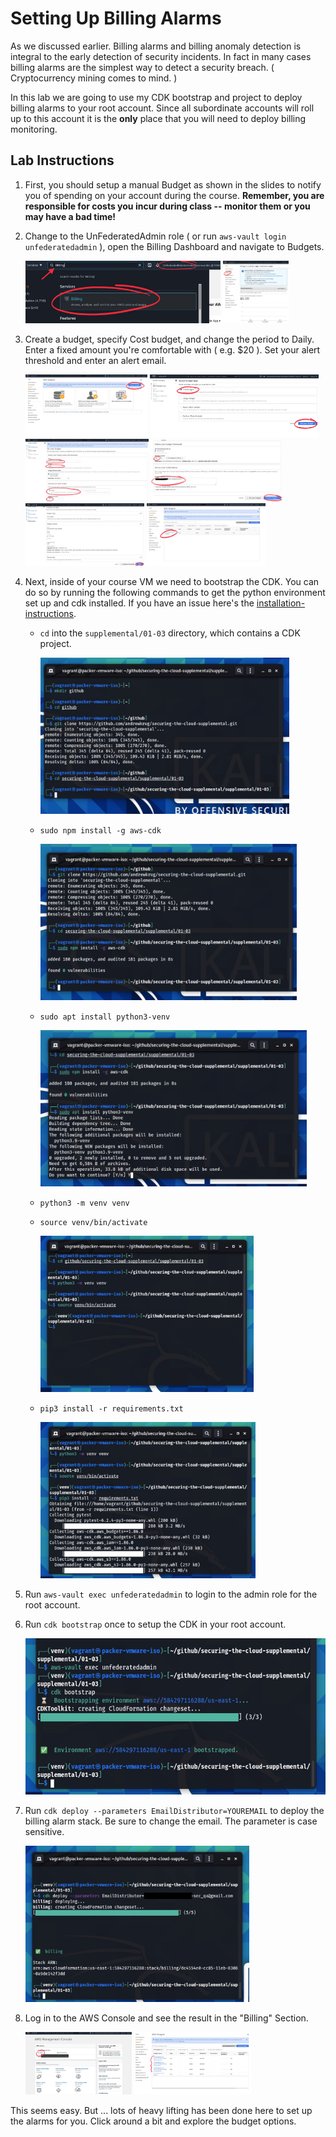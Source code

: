 # Setting Up Billing Alarms

As we discussed earlier.  Billing alarms and billing anomaly detection is integral
to the early detection of security incidents.  In fact in many cases billing alarms
are the simplest way to detect a security breach.  ( Cryptocurrency mining comes to mind. )

In this lab we are going to use my CDK bootstrap and project to deploy billing alarms to your root account.  Since all subordinate accounts will roll up to this account it is the 
**only** place that you will need to deploy billing monitoring.

## Lab Instructions 

1. First, you should setup a manual Budget as shown in the slides to notify you of spending on your account during the course. **Remember, you are responsible for costs you incur during class -- monitor them or you may have a bad time!**
2. Change to the UnFederatedAdmin role ( or run `aws-vault login unfederatedadmin` ), open the Billing Dashboard and navigate to Budgets.

   <img src="images/2-a.jpeg" height="100">
   <img src="images/2-b.jpeg" height="100">

3. Create a budget, specify Cost budget, and change the period to Daily. Enter a fixed amount you're comfortable with ( e.g. $20 ). Set your alert threshold and enter an alert email.

   <img src="images/3-a.jpeg" height="100">
   <img src="images/3-b.jpeg" height="100">
   <img src="images/3-c.jpeg" height="100">
   <img src="images/3-d.jpeg" height="100">
   <img src="images/3-e.jpeg" height="100">
   <img src="images/3-f.jpeg" height="100">

4. Next, inside of your course VM we need to bootstrap the CDK.  You can do so by running the following commands to get the python environment set up and cdk installed. If you have an issue here's the [installation-instructions](https://docs.aws.amazon.com/cdk/latest/guide/getting_started.html).
   * `cd` into the `supplemental/01-03` directory, which contains a CDK project.

      <img src="images/4-a.jpeg" height="250">

   * `sudo npm install -g aws-cdk`

      <img src="images/4-b.png" height="250">

   * `sudo apt install python3-venv`

      <img src="images/4-c.png" height="250">

   * `python3 -m venv venv`
   * `source venv/bin/activate`

      <img src="images/4-d.jpeg" height="250">

   * `pip3 install -r requirements.txt`

      <img src="images/4-e.jpeg" height="250">

5. Run `aws-vault exec unfederatedadmin` to login to the admin role for the root account.
6. Run `cdk bootstrap` once to setup the CDK in your root account.

   <img src="images/6-a.jpeg" height="250">

7. Run `cdk deploy --parameters EmailDistributor=YOUREMAIL` to deploy the billing alarm stack.  Be sure to change the email. The parameter is case sensitive.

   <img src="images/7-a.jpeg" height="250">

8. Log in to the AWS Console and see the result in the "Billing" Section.

   <img src="images/8-a.jpeg" height="100">
   <img src="images/8-b.jpeg" height="100">

This seems easy.  But ... lots of heavy lifting has been done here to set up the alarms for you.  Click around a bit and explore the budget options.
